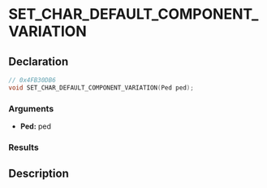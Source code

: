 # SET_CHAR_DEFAULT_COMPONENT_VARIATION

## Declaration
```cpp
// 0x4FB30DB6
void SET_CHAR_DEFAULT_COMPONENT_VARIATION(Ped ped);
```

### Arguments
- **Ped:** ped

### Results

## Description
